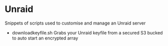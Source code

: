 # Unraid

Snippets of scripts used to customise and manage an Unraid server

- downloadkeyfile.sh
  Grabs your Unraid keyfile from a secured S3 bucked to auto start an encrypted array
